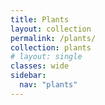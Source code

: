 ```yaml
---
title: Plants
layout: collection
permalink: /plants/
collection: plants
# layout: single
classes: wide
sidebar:
  nav: "plants"
---
```

